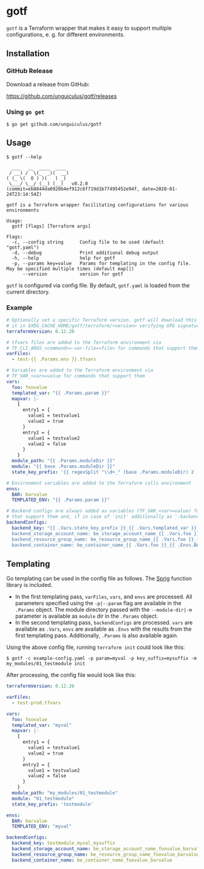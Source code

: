 # gotf

`gotf` is a Terraform wrapper that makes it easy to support multiple configurations, e. g. for different environments.

## Installation

### GitHub Release

Download a release from GitHub:

https://github.com/unguiculus/gotf/releases

### Using `go get`

```console
$ go get github.com/unguiculus/gotf
```

## Usage

```console
$ gotf --help

  ___   __  ____  ____
 / __) /  \(_  _)(  __)
( (_ \(  O ) )(   ) _)
 \___/ \__/ (__) (__)   v0.2.0 (commit=eb8844da0920b4ef912c6f719d1b77495452e94f, date=2020-01-24T23:14:54Z)

gotf is a Terraform wrapper facilitating configurations for various environments

Usage:
  gotf [flags] [Terraform args]

Flags:
  -c, --config string      Config file to be used (default "gotf.yaml")
  -d, --debug              Print additional debug output
  -h, --help               help for gotf
  -p, --params key=value   Params for templating in the config file. May be specified multiple times (default map[])
      --version            version for gotf
```

`gotf` is configured via config file.
By default, `gotf.yaml` is loaded from the current directory.

### Example

```yaml
# Optionally set a specific Terraform version. gotf will download this version and cache
# it in $XDG_CACHE_HOME/gotf/terraform/<version> verifying GPG signature and SHA256 sum
terraformVersion: 0.12.20

# tfvars files are added to the Terraform environment via
# TF_CLI_ARGS_<command>=-var-file=<file> for commands that support them
varFiles:
  - test-{{ .Params.env }}.tfvars

# Variables are added to the Terraform environment via
# TF_VAR_<var>=value for commands that support them
vars:
  foo: foovalue
  templated_var: "{{ .Params.param }}"
  mapvar: |-
    {
      entry1 = {
        value1 = testvalue1
        value2 = true
      }
      entry2 = {
        value1 = testvalue2
        value2 = false
      }
    }
  module_path: "{{ .Params.moduleDir }}"
  module: "{{ base .Params.moduleDir }}"
  state_key_prefix: '{{ regexSplit "\\d+_" (base .Params.moduleDir) 2 | last }}'

# Environment variables are added to the Terraform calls environment
envs:
  BAR: barvalue
  TEMPLATED_ENV: "{{ .Params.param }}"

# Backend configs are always added as variables (TF_VAR_<var>=value) for commands
# that support them and, if in case of 'init' additionally as '-backend-config' CLI options
backendConfigs:
  backend_key: "{{ .Vars.state_key_prefix }}_{{ .Vars.templated_var }}_{{ .Params.key_suffix }}
  backend_storage_account_name: be_storage_account_name_{{ .Vars.foo }}_{{ .Envs.BAR }}
  backend_resource_group_name: be_resource_group_name_{{ .Vars.foo }}_{{ .Envs.BAR }}
  backend_container_name: be_container_name_{{ .Vars.foo }}_{{ .Envs.BAR }}
```

## Templating

Go templating can be used in the config file as follows.
The [Sprig](https://masterminds.github.io/sprig/) function library is included.

* In the first templating pass, `varFiles`, `vars`, and `envs` are processed.
  All parameters specified using the `-p|--param` flag are available in the `.Params` object.
  The module directory passed with the `--module-dir|-m` parameter is available as `module` dir in the `.Params` object.
* In the second templating pass, `backendConfigs` are processed.
  `vars` are available as `.Vars`, `envs` are available as `.Envs` with the results from the first templating pass.
  Additionally, `.Params` is also available again.

Using the above config file, running `terraform init` could look like this:

```console
$ gotf -c example-config.yaml -p param=myval -p key_suffix=mysuffix -m my_modules/01_testmodule init
```

After processing, the config file would look like this:

```yaml
terraformVersion: 0.12.20

varFiles:
  - test-prod.tfvars

vars:
  foo: foovalue
  templated_var: "myval"
  mapvar: |-
    {
      entry1 = {
        value1 = testvalue1
        value2 = true
      }
      entry2 = {
        value1 = testvalue2
        value2 = false
      }
    }
  module_path: "my_modules/01_testmodule"
  module: "01_testmodule"
  state_key_prefix: 'testmodule'

envs:
  BAR: barvalue
  TEMPLATED_ENV: "myval"

backendConfigs:
  backend_key: testmodule_myval_mysuffix
  backend_storage_account_name: be_storage_account_name_foovalue_barvalue
  backend_resource_group_name: be_resource_group_name_foovalue_barvalue
  backend_container_name: be_container_name_foovalue_barvalue
```
